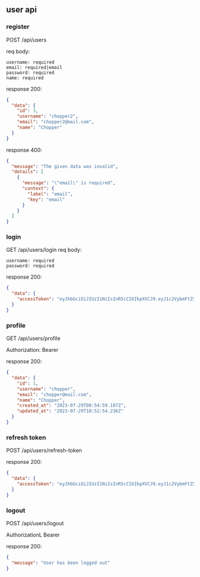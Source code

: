 ## user api

### register
POST /api/users

req body:
```
username: required
email: required|email
password: required
name: required
```

response 200:
```json
{
  "data": {
    "id": 3,
    "username": "chopper2",
    "email": "chopper2@mail.com",
    "name": "Chopper"
  }
}
```

response 400:
```json
{
  "message": "The given data was invalid",
  "details": [
    {
      "message": "\"email\" is required",
      "context": {
        "label": "email",
        "key": "email"
      }
    }
  ]
}
```

### login
GET /api/users/login
req body:
```
username: required
password: required
```

response 200:
```json
{
  "data": {
    "accessToken": "eyJhbGciOiJIUzI1NiIsInR5cCI6IkpXVCJ9.eyJ1c2VybmFtZSI6ImNob3BwZXIiLCJuYW1lIjoiQ2hvcHBlciIsImVtYWlsIjoiY2hvcHBlckBtYWlsLmNvbSIsImlhdCI6MTY5MDYyNzgzNywiZXhwIjoxNjkwNzE0MjM3fQ.0ajwtu54ugf_ahFTl1gdbop9Jtmxn5EZmJUy3dD2dCk"
  }
}
```

### profile
GET /api/users/profile

Authorization: Bearer

response 200:
```json
{
  "data": {
    "id": 1,
    "username": "chopper",
    "email": "chopper@mail.com",
    "name": "Chopper",
    "created_at": "2023-07-29T08:54:59.187Z",
    "updated_at": "2023-07-29T10:52:54.236Z"
  }
}
```

### refresh token
POST /api/users/refresh-token

response 200:
```json
{
  "data": {
    "accessToken": "eyJhbGciOiJIUzI1NiIsInR5cCI6IkpXVCJ9.eyJ1c2VybmFtZSI6ImNob3BwZXIiLCJuYW1lIjoiQ2hvcHBlciIsImVtYWlsIjoiY2hvcHBlckBtYWlsLmNvbSIsImlhdCI6MTY5MDYzODcyNywiZXhwIjoxNjkwNjM4NzQ3fQ.qXhuoB5DeZgpkt39LYh5lcTRtaV80bWKwi0sGrSi-U8"
  }
}
```

### logout
POST /api/users/logout

AuthorizationL Bearer

response 200:
```json
{
  "message": "User has been logged out"
}
```